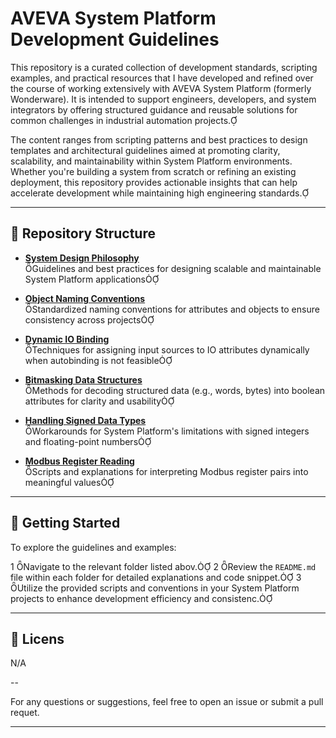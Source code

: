 # AVEVA System Platform Development Guidelines

This repository is a curated collection of development standards, scripting examples, and practical resources that I have developed and refined over the course of working extensively with AVEVA System Platform (formerly Wonderware). It is intended to support engineers, developers, and system integrators by offering structured guidance and reusable solutions for common challenges in industrial automation projects.

The content ranges from scripting patterns and best practices to design templates and architectural guidelines aimed at promoting clarity, scalability, and maintainability within System Platform environments. Whether you're building a system from scratch or refining an existing deployment, this repository provides actionable insights that can help accelerate development while maintaining high engineering standards.

---

## 📂 Repository Structure

- **[System Design Philosophy](System-Design-Philosophy/)**  
 Guidelines and best practices for designing scalable and maintainable System Platform applications

- **[Object Naming Conventions](Object-Naming-Conventions/)**  
 Standardized naming conventions for attributes and objects to ensure consistency across projects

- **[Dynamic IO Binding](Dynamic-IO-Binding/)**  
 Techniques for assigning input sources to IO attributes dynamically when autobinding is not feasible

- **[Bitmasking Data Structures](Bitmasking-Data-Structures/)**  
 Methods for decoding structured data (e.g., words, bytes) into boolean attributes for clarity and usability

- **[Handling Signed Data Types](Handling-Signed-Data-Types/)**  
 Workarounds for System Platform's limitations with signed integers and floating-point numbers

- **[Modbus Register Reading](Modbus-Register-Reading/)**  
 Scripts and explanations for interpreting Modbus register pairs into meaningful values

---

## 🔗 Getting Started

To explore the guidelines and examples:

1 Navigate to the relevant folder listed abov.
2 Review the `README.md` file within each folder for detailed explanations and code snippet.
3 Utilize the provided scripts and conventions in your System Platform projects to enhance development efficiency and consistenc.

---

## 📄 Licens

N/A

--

For any questions or suggestions, feel free to open an issue or submit a pull requet.

--- 
